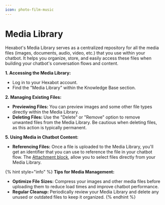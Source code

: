 ```yaml
---
icon: photo-film-music
---
```


# Media Library

Hexabot's Media Library serves as a centralized repository for all the media files (images, documents, audio, video, etc.) that you use within your chatbot. It helps you organize, store, and easily access these files when building your chatbot's conversation flows and content.

**1. Accessing the Media Library:**

* Log in to your Hexabot account.
* Find the "Media Library" within the Knowledge Base section.

**2. Managing Existing Files:**

* **Previewing Files:** You can preview images and some other file types directly within the Media Library.
* **Deleting Files:** Use the "Delete" or "Remove" option to remove unwanted files from the Media Library. Be cautious when deleting files, as this action is typically permanent.

**5. Using Media in Chatbot Content:**

* **Referencing Files:** Once a file is uploaded to the Media Library, you'll get an identifier that you can use to reference the file in your chatbot flow. The [Attachment block](../visual-editor/regular-blocks/using-attachment-block.md), allow you to select files directly from your Media Library.

{% hint style="info" %}
**Tips for Media Management:**

* **Optimize File Sizes:** Compress your images and other media files before uploading them to reduce load times and improve chatbot performance.
* **Regular Cleanup:** Periodically review your Media Library and delete any unused or outdated files to keep it organized.
{% endhint %}
